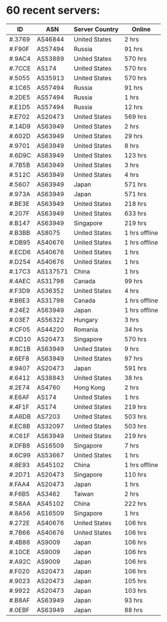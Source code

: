 # 60 recent servers:

| ID | ASN | Server Country | Online |
| ------ | ------ | ------ | ------ |
| #.3769 | AS46844 | United States | 2 hrs |
| #.F90F | AS57494 | Russia | 91 hrs |
| #.9AC4 | AS53889 | United States | 570 hrs |
| #.7CCE | AS174 | United States | 570 hrs |
| #.5055 | AS35913 | United States | 570 hrs |
| #.1C65 | AS57494 | Russia | 91 hrs |
| #.2DE5 | AS57494 | Russia | 1 hrs |
| #.E1D5 | AS57494 | Russia | 12 hrs |
| #.E702 | AS20473 | United States | 569 hrs |
| #.14D9 | AS63949 | United States | 2 hrs |
| #.602D | AS63949 | United States | 29 hrs |
| #.9701 | AS63949 | United States | 8 hrs |
| #.6D9C | AS63949 | United States | 123 hrs |
| #.7B5B | AS63949 | United States | 3 hrs |
| #.512C | AS63949 | United States | 4 hrs |
| #.5607 | AS63949 | Japan | 571 hrs |
| #.973A | AS63949 | Japan | 571 hrs |
| #.BE3E | AS63949 | United States | 218 hrs |
| #.207F | AS63949 | United States | 633 hrs |
| #.B147 | AS63949 | Singapore | 219 hrs |
| #.B3BB | AS8075 | United States | 1 hrs offline |
| #.DB95 | AS40676 | United States | 1 hrs offline |
| #.ECD6 | AS40676 | United States | 1 hrs |
| #.D254 | AS40676 | United States | 1 hrs |
| #.17C3 | AS137571 | China | 1 hrs |
| #.4AEC | AS31798 | Canada | 99 hrs |
| #.F3D9 | AS36352 | United States | 4 hrs |
| #.B6E3 | AS31798 | Canada | 1 hrs offline |
| #.24E2 | AS63949 | Japan | 1 hrs offline |
| #.03E7 | AS56322 | Hungary | 3 hrs |
| #.CF05 | AS44220 | Romania | 34 hrs |
| #.CD10 | AS20473 | Singapore | 570 hrs |
| #.8C1B | AS63949 | United States | 9 hrs |
| #.6EF8 | AS63949 | United States | 97 hrs |
| #.9407 | AS20473 | Japan | 591 hrs |
| #.6412 | AS38843 | United States | 38 hrs |
| #.2E74 | AS4760 | Hong Kong | 2 hrs |
| #.E6AF | AS174 | United States | 1 hrs |
| #.4F1F | AS174 | United States | 219 hrs |
| #.A6DB | AS7203 | United States | 503 hrs |
| #.EC8B | AS32097 | United States | 503 hrs |
| #.C61F | AS63949 | United States | 219 hrs |
| #.DFB8 | AS16509 | Singapore | 7 hrs |
| #.6C99 | AS53667 | United States | 1 hrs |
| #.8E93 | AS45102 | China | 1 hrs offline |
| #.2D71 | AS20473 | Singapore | 110 hrs |
| #.FAA4 | AS20473 | Japan | 1 hrs |
| #.F6B5 | AS3462 | Taiwan | 2 hrs |
| #.58AA | AS45102 | China | 222 hrs |
| #.8A56 | AS16509 | Singapore | 1 hrs |
| #.272E | AS40676 | United States | 106 hrs |
| #.7B66 | AS40676 | United States | 106 hrs |
| #.4B86 | AS9009 | Japan | 106 hrs |
| #.10CE | AS9009 | Japan | 106 hrs |
| #.A92C | AS9009 | Japan | 106 hrs |
| #.F020 | AS20473 | Japan | 106 hrs |
| #.9023 | AS20473 | Japan | 105 hrs |
| #.9922 | AS20473 | Japan | 103 hrs |
| #.B8AF | AS63949 | Japan | 93 hrs |
| #.0EBF | AS63949 | Japan | 88 hrs |

